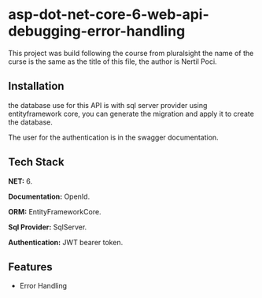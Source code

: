 # asp-dot-net-core-6-web-api-debugging-error-handling

This project was build following the course from pluralsight the name of the curse is the same as the title of this file, the author is Nertil Poci.



## Installation

the database use for this API is with sql server provider using entityframework core, you can generate the migration and apply it to create the database.

The user for the authentication is in the swagger documentation.  


## Tech Stack

**NET:** 6.

**Documentation:** OpenId.

**ORM:** EntityFrameworkCore.

**Sql Provider:** SqlServer.

**Authentication:** JWT bearer token.



## Features

- Error Handling
